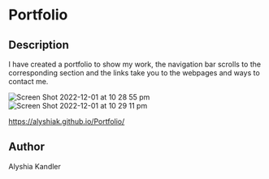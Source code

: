 # Portfolio

## Description
I have created a portfolio to show my work, the navigation bar scrolls to the corresponding section and the links take you to the webpages and ways to contact me. 

![Screen Shot 2022-12-01 at 10 28 55 pm](https://user-images.githubusercontent.com/111984179/205042360-2a36073d-f372-40a6-803d-c89ded7acbc8.png)
![Screen Shot 2022-12-01 at 10 29 11 pm](https://user-images.githubusercontent.com/111984179/205042369-2aff10d4-0526-4820-ac39-0d10508d41bd.png)

https://alyshiak.github.io/Portfolio/

## Author
Alyshia Kandler
